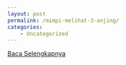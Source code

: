 ```yaml
---
layout: post
permalink: /mimpi-melihat-3-anjing/
categories:
    - Uncategorized
---
```


[Baca Selengkapnya](/01)